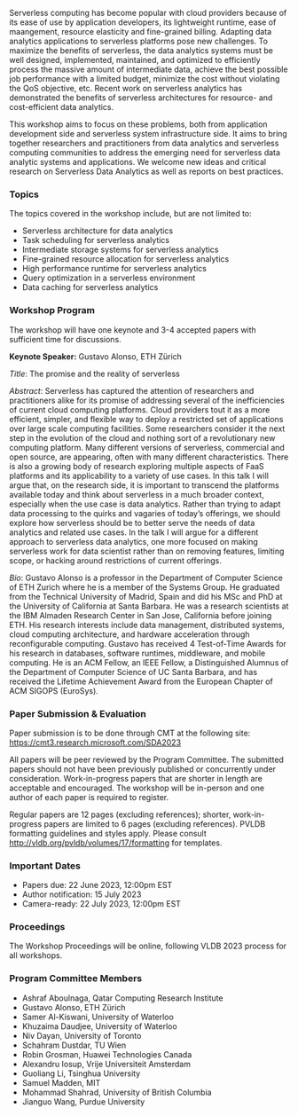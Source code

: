 <!--- # Workshop on Serverless Data Analytics 
## 1 September 2023, Vancouver, Canada
### (Co-located with VLDB 2023 Conference)
-->
Serverless computing has become popular with cloud providers because of its ease of use by application developers, its lightweight runtime, ease of maangement, resource elasticity and fine-grained billing. Adapting data analytics applications to serverless platforms pose new challenges. To maximize the benefits of serverless, the data analytics systems must be well designed, implemented, maintained, and optimized to efficiently process the massive amount of intermediate data, achieve the best possible job performance with a limited budget, minimize the cost without violating the QoS objective, etc. Recent work on serverless analytics has demonstrated the benefits of serverless architectures for resource- and cost-efficient data analytics. 

This workshop aims to focus on these problems, both from application development side and serverless system infrastructure side. It aims to bring together researchers and practitioners from data analytics and serverless computing communities to address the emerging need for serverless data analytic systems and applications. We welcome new ideas and critical research on Serverless Data Analytics as well as reports on best practices.

### Topics

The topics covered in the workshop include, but are not limited to:

* Serverless architecture for data analytics
* Task scheduling for serverless analytics
* Intermediate storage systems for serverless analytics
* Fine-grained resource allocation for serverless analytics
* High performance runtime for serverless analytics
* Query optimization in a serverless environment
* Data caching for serverless analytics

### Workshop Program

The workshop will have one keynote and 3-4 accepted papers with sufficient time for discussions.

**Keynote Speaker:** Gustavo Alonso, ETH Zürich

*Title*: The promise and the reality of serverless

*Abstract*: Serverless has captured the attention of researchers and practitioners alike for its promise of addressing several of the inefficiencies of current cloud computing platforms. Cloud providers tout it as a more efficient, simpler, and flexible way to deploy a restricted set of applications over large scale computing facilities. Some researchers consider it the next step in the evolution of the cloud and nothing sort of a revolutionary new computing platform. Many different versions of serverless, commercial and open source, are appearing, often with many different characteristics. There is also a growing body of research exploring multiple aspects of FaaS platforms and its applicability to a variety of use cases. In this talk I will argue that, on the research side, it is important to transcend the platforms available today and think about serverless in a much broader context, especially when the use case is data analytics. Rather than trying to adapt data processing to the quirks and vagaries of today’s offerings, we should explore how serverless should be to better serve the needs of data analytics and related use cases.  In the talk I will argue for a different approach to serverless data analytics, one more focused on making serverless work for data scientist rather than on removing features, limiting scope, or hacking around restrictions of current offerings.  

*Bio*: Gustavo Alonso is a professor in the Department of Computer Science of ETH Zurich where he is a member of the Systems Group. He graduated from the Technical University of Madrid, Spain and did his MSc and PhD at the University of California at Santa Barbara. He was a research scientists at the IBM Almaden Research Center in San Jose, California before joining ETH. His research interests include data management, distributed systems, cloud computing architecture, and hardware acceleration through reconfigurable computing. Gustavo has received 4 Test-of-Time Awards for his research in databases, software runtimes, middleware, and mobile computing. He is an ACM Fellow, an IEEE Fellow, a Distinguished Alumnus of the Department of Computer Science of UC Santa Barbara, and has received the Lifetime Achievement Award from the European Chapter of ACM SIGOPS (EuroSys).

### Paper Submission & Evaluation 

Paper submission is to be done through CMT at the following site: <a href="https://cmt3.research.microsoft.com/SDA2023" target="_blank">https://cmt3.research.microsoft.com/SDA2023</a>

All papers will be peer reviewed by the Program Committee. The submitted papers should not have been previously published or concurrently under consideration. Work-in-progress papers that are shorter in length are acceptable and encouraged. The workshop will be in-person and one author of each paper is required to register.

Regular papers are 12 pages (excluding references); shorter, work-in-progress papers are limited to 6 pages (excluding references). PVLDB formatting guidelines and styles apply. Please consult <a href="http://vldb.org/pvldb/volumes/17/formatting" target="_blank">http://vldb.org/pvldb/volumes/17/formatting</a> for templates.

### Important Dates

* Papers due: 22 June 2023, 12:00pm EST
* Author notification: 15 July 2023
* Camera-ready: 22 July 2023, 12:00pm EST

### Proceedings

The Workshop Proceedings will be online, following VLDB 2023 process for all workshops.

### Program Committee Members

* Ashraf Aboulnaga, Qatar Computing Research Institute
* Gustavo Alonso, ETH Zürich
* Samer Al-Kiswani, University of Waterloo
* Khuzaima Daudjee, University of Waterloo
* Niv Dayan, University of Toronto
* Schahram Dustdar, TU Wien
* Robin Grosman, Huawei Technologies Canada
* Alexandru Iosup, Vrije Universiteit Amsterdam 
* Guoliang Li, Tsinghua University
* Samuel Madden, MIT
* Mohammad Shahrad, University of British Columbia
* Jianguo Wang, Purdue University
